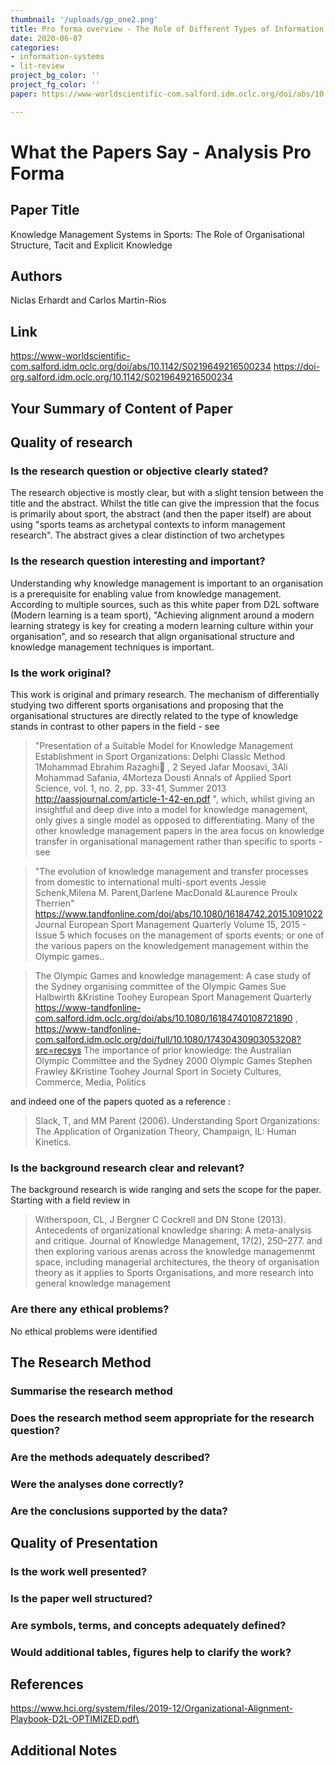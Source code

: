 ```yaml
---
thumbnail: '/uploads/gp_one2.png'
title: Pro forma overview - The Role of Different Types of Information Systems In Business Organizations - A Review
date: 2020-06-07
categories: 
- information-systems
- lit-review
project_bg_color: ''
project_fg_color: ''
paper: https://www-worldscientific-com.salford.idm.oclc.org/doi/abs/10.1142/S0219649216500234

---
```


# What the Papers Say - Analysis Pro Forma
## Paper Title
Knowledge Management Systems in Sports: The Role of Organisational Structure, Tacit and Explicit Knowledge
## Authors
Niclas Erhardt and Carlos Martin-Rios
## Link
https://www-worldscientific-com.salford.idm.oclc.org/doi/abs/10.1142/S0219649216500234
https://doi-org.salford.idm.oclc.org/10.1142/S0219649216500234

## Your Summary of Content of Paper

## Quality of research 
### Is the research question or objective clearly stated?
The research objective is mostly clear, but with a slight tension between the title and the abstract. Whilst the title can give the impression that the focus is primarily about sport, the abstract (and then the paper itself) are about using "sports teams as archetypal contexts to inform management research". The abstract gives a clear distinction of two archetypes 
### Is the research question interesting and important?
Understanding why knowledge management is important to an organisation is a prerequisite for enabling value from knowledge management. According to multiple sources, such as this white paper from D2L software (Modern learning is a team sport), "Achieving alignment around a modern learning strategy is key for creating a modern learning culture within your organisation", and so research that align organisational structure and knowledge management techniques is important.
### Is the work original?
This work is original and primary research. The mechanism of differentially studying two different sports organisations and proposing that the organisational structures are directly related to the type of knowledge stands in contrast to other papers in the field - see 
> "Presentation of a Suitable Model for Knowledge
> Management Establishment in Sport Organizations:
> Delphi Classic Method
> 1Mohammad Ebrahim Razaghi
> ,
> 2 Seyed Jafar Moosavi,
> 3Ali Mohammad Safania,
> 4Morteza Dousti
> Annals of Applied Sport Science, vol. 1, no. 2, pp. 33-41, Summer 2013
> http://aassjournal.com/article-1-42-en.pdf
", which, whilst giving an insightful and deep dive into a model for knowledge management, only gives a single model as opposed to differentiating.
Many of the other knowledge management papers in the area focus on knowledge transfer in organisational management rather than specific to sports - see 

> "The evolution of knowledge management and transfer processes from domestic to international multi-sport events
> Jessie Schenk,Milena M. Parent,Darlene MacDonald &Laurence Proulx Therrien" https://www.tandfonline.com/doi/abs/10.1080/16184742.2015.1091022
> Journal
> European Sport Management Quarterly 
> Volume 15, 2015 - Issue 5
which focuses on the management of sports events; or one of the various papers on the knowledgement management within the Olympic games..

> The Olympic Games and knowledge management: A case study of the Sydney organising committee of the Olympic Games
> Sue Halbwirth &Kristine Toohey
> European Sport Management Quarterly 
> https://www-tandfonline-com.salford.idm.oclc.org/doi/abs/10.1080/16184740108721890
,
> https://www-tandfonline-com.salford.idm.oclc.org/doi/full/10.1080/17430430903053208?src=recsys
> The importance of prior knowledge: the Australian Olympic Committee and the Sydney 2000 Olympic Games
> Stephen Frawley  &Kristine Toohey
> Journal
> Sport in Society 
>  Cultures, Commerce, Media, Politics

and indeed one of the papers quoted as a reference :
>  Slack, T, and MM Parent (2006). Understanding Sport Organizations: The Application of Organization Theory, Champaign, IL: Human Kinetics.

### Is the background research clear and relevant?
The background research is wide ranging and sets the scope for the paper. Starting with a field review in 
 >Witherspoon, CL, J Bergner C Cockrell and DN Stone (2013). Antecedents of organizational
> knowledge sharing: A meta-analysis and critique. Journal of Knowledge Management,
> 17(2), 250–277.
and then exploring various arenas across the knowledge managemenmt space, including managerial architectures, the theory of organisation theory as it applies to Sports Organisations, and more research into general knowledge management


### Are there any ethical problems?
No ethical problems were identified

## The Research Method
### Summarise the research method
### Does the research method seem appropriate for the research question?
### Are the methods adequately described? 
### Were the analyses done correctly? 
### Are the conclusions supported by the data?

## Quality of Presentation
### Is the work well presented?
### Is the paper well structured?
### Are symbols, terms, and concepts adequately defined?
### Would additional tables, figures help to clarify the work?
	
## References
https://www.hci.org/system/files/2019-12/Organizational-Alignment-Playbook-D2L-OPTIMIZED.pdf\
## Additional Notes

	

